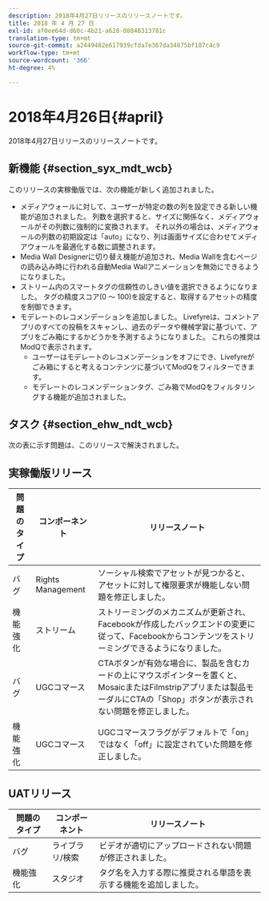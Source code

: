 ```yaml
---
description: 2018年4月27日リリースのリリースノートです。
title: 2018 年 4 月 27 日
exl-id: af0ee64d-d60c-4b21-a628-08848313781c
translation-type: tm+mt
source-git-commit: a2449482e617939cfda7e367da34875bf187c4c9
workflow-type: tm+mt
source-wordcount: '366'
ht-degree: 4%

---
```


# 2018年4月26日{#april}

2018年4月27日リリースのリリースノートです。

## 新機能 {#section_syx_mdt_wcb}

このリリースの実稼働版では、次の機能が新しく追加されました。

* メディアウォールに対して、ユーザーが特定の数の列を設定できる新しい機能が追加されました。 列数を選択すると、サイズに関係なく、メディアウォールがその列数に強制的に変換されます。 それ以外の場合は、メディアウォールの列数の初期設定は「auto」になり、列は画面サイズに合わせてメディアウォールを最適化する数に調整されます。
* Media Wall Designerに切り替え機能が追加され、Media Wallを含むページの読み込み時に行われる自動Media Wallアニメーションを無効にできるようになりました。
* ストリーム内のスマートタグの信頼性のしきい値を選択できるようになりました。 タグの精度スコア(0 ～ 100)を設定すると、取得するアセットの精度を制御できます。
* モデレートのレコメンデーションを追加しました。 Livefyreは、コメントアプリのすべての投稿をスキャンし、過去のデータや機械学習に基づいて、アプリをごみ箱にするかどうかを予測するようになりました。 これらの推奨はModQで表示されます。
   * ユーザーはモデレートのレコメンデーションをオフにでき、Livefyreがごみ箱にすると考えるコンテンツに基づいてModQをフィルターできます。
   * モデレートのレコメンデーションタグ、ごみ箱でModQをフィルタリングする機能が追加されました。

## タスク {#section_ehw_ndt_wcb}

次の表に示す問題は、このリリースで解決されました。

## 実稼働版リリース

| **問題のタイプ** | **コンポーネント** | **リリースノート** |
|---|---|---|
| バグ | Rights Management | ソーシャル検索でアセットが見つかると、アセットに対して権限要求が機能しない問題を修正しました。 |
| 機能強化 | ストリーム | ストリーミングのメカニズムが更新され、Facebookが作成したバックエンドの変更に従って、Facebookからコンテンツをストリーミングできるようになりました。 |
| バグ | UGCコマース | CTAボタンが有効な場合に、製品を含むカードの上にマウスポインターを置くと、MosaicまたはFilmstripアプリまたは製品モーダルにCTAの「Shop」ボタンが表示されない問題を修正しました。 |
| 機能強化 | UGCコマース | UGCコマースフラグがデフォルトで「on」ではなく「off」に設定されていた問題を修正しました。 |

## UATリリース

| **問題のタイプ** | **コンポーネント** | **リリースノート** |
|---|---|---|
| バグ | ライブラリ/検索 | ビデオが適切にアップロードされない問題が修正されました。 |
| 機能強化 | スタジオ | タグ名を入力する際に推奨される単語を表示する機能を追加しました。 |
